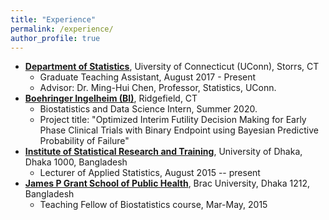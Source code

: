 ```yaml
---
title: "Experience"
permalink: /experience/
author_profile: true
---
```


* **[Department of Statistics](https://stat.uconn.edu/)**, Uiversity of Connecticut (UConn), Storrs, CT
  - Graduate Teaching Assistant, August 2017 - Present
  - Advisor: Dr. Ming-Hui Chen, Professor, Statistics, UConn.
* **[Boehringer Ingelheim (BI)](https://www.boehringer-ingelheim.com/)**, Ridgefield, CT
  - Biostatistics and Data Science Intern, Summer 2020.
  - Project title: "Optimized Interim Futility Decision Making for Early Phase Clinical Trials with Binary Endpoint using Bayesian Predictive Probability of Failure"
* **[Institute of Statistical Research and Training](https://www.isrt.ac.bd/people/tsheikh/)**, University of Dhaka, Dhaka 1000, Bangladesh
  - Lecturer of Applied Statistics, August 2015 -- present
* **[James P Grant School of Public Health](http://sph.bracu.ac.bd/)**, Brac University, Dhaka 1212, Bangladesh
  - Teaching Fellow of Biostatistics course, Mar-May, 2015
